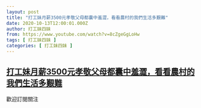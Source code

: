 ```yaml
---
layout: post
title: "打工妹月薪3500元孝敬父母都囊中羞澀，看看農村的我們生活多艱難"
date: 2020-10-13T12:00:01.000Z
author: 打工妹四妹
from: https://www.youtube.com/watch?v=8cZgeGgLoHw
tags: [ 打工妹四妹 ]
categories: [ 打工妹四妹 ]
---
```

<!--1602590401000-->
[打工妹月薪3500元孝敬父母都囊中羞澀，看看農村的我們生活多艱難](https://www.youtube.com/watch?v=8cZgeGgLoHw)
------

<div>
歡迎訂閱關注
</div>
